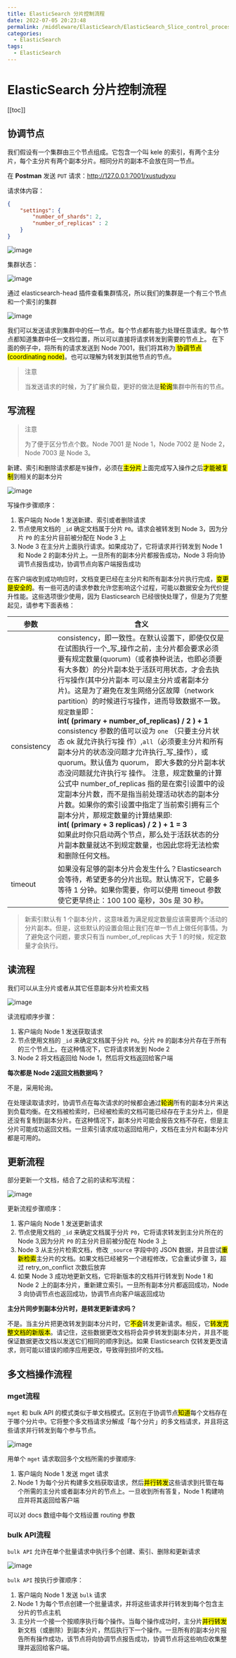 ```yaml
---
title: ElasticSearch 分片控制流程
date: 2022-07-05 20:23:48
permalink: /middleware/ElasticSearch/ElasticSearch_Slice_control_process
categories:
  - ElasticSearch
tags:
  - ElasticSearch
---
```

# ElasticSearch 分片控制流程

[[toc]]

## 协调节点

我们假设有一个集群由三个节点组成。它包含一个叫 kele 的索引，有两个主分片，每个主分片有两个副本分片。相同分片的副本不会放在同一节点。

在 **Postman** 发送 `PUT` 请求：http://127.0.0.1:7001/xustudyxu

请求体内容：

```json
{
    "settings": {
        "number_of_shards": 2,
        "number_of_replicas" : 2
    }
}
```

![image](https://cdn.jsdmirror.com//gh/xustudyxu/image-hosting1@master/20220705/image.16jfdcupu3j4.webp)

集群状态：

![image](https://cdn.jsdmirror.com//gh/xustudyxu/image-hosting1@master/20220705/image.39fddcevg6y0.webp)

通过 elasticsearch-head 插件查看集群情况，所以我们的集群是一个有三个节点和一个索引的集群

![image](https://cdn.jsdmirror.com//gh/xustudyxu/image-hosting1@master/20220705/image.5x9qw61rdm40.webp)

我们可以发送请求到集群中的任一节点。每个节点都有能力处理任意请求。每个节点都知道集群中任一文档位置，所以可以直接将请求转发到需要的节点上。 在下面的例子中，将所有的请求发送到 Node 7001，我们将其称为<mark> 协调节点(coordinating node)</mark>。也可以理解为转发到其他节点的节点。

> 注意
>
> 当发送请求的时候，为了扩展负载，更好的做法是<mark>轮询</mark>集群中所有的节点。

## 写流程

> 注意
>
> 为了便于区分节点个数。Node 7001 是 Node 1，Node 7002 是 Node 2，Node 7003 是 Node 3。

新建、索引和删除请求都是`写`操作，必须在<mark>主分片</mark>上面完成写入操作之后<mark>才能被复制</mark>到相关的副本分片

![image](https://cdn.jsdmirror.com//gh/xustudyxu/image-hosting1@master/20220705/image.170d25y17d1c.webp)

写操作步骤顺序：

1. 客户端向 Node 1 发送新建、索引或者删除请求
2. 节点使用文档的 `_id` 确定文档属于分片 `P0`。请求会被转发到 Node 3，因为分片 `P0` 的主分片目前被分配在 Node 3 上
3. Node 3 在主分片上面执行请求。如果成功了，它将请求并行转发到 Node 1 和 Node 2 的副本分片上。一旦所有的副本分片都报告成功，Node 3 将向协调节点报告成功，协调节点向客户端报告成功

在客户端收到成功响应时，文档变更已经在主分片和所有副本分片执行完成，<mark>变更是安全的</mark>。有一些可选的请求参数允许您影响这个过程，可能以数据安全为代价提升性能。这些选项很少使用，因为 Elasticsearch 已经很快处理了，但是为了完整起见，请参考下面表格：

| 参数        | 含义                                                         |
| ----------- | ------------------------------------------------------------ |
| consistency | consistency，即一致性。在默认设置下，即使仅仅是在试图执行一个_写_操作之前，主分片都会要求必须要有规定数量(quorum)（或者换种说法，也即必须要有大多数）的分片副本处于活跃可用状态，才会去执行`写`操作(其中分片副本 可以是主分片或者副本分片)。这是为了避免在发生网络分区故障（network partition）的时候进行`写`操作，进而导致数据不一致。`规定数量`即：<br> **int( (primary + number_of_replicas) / 2 ) + 1**<br>consistency 参数的值可以设为 `one` （只要主分片状态 ok 就允许执行`写`操 作）,`all`（必须要主分片和所有副本分片的状态没问题才允许执行_写_操作），或 quorum。默认值为 quorum， 即大多数的分片副本状态没问题就允许执行`写` 操作。 注意，规定数量的计算公式中 number_of_replicas 指的是在索引设置中的设定副本分片数，而不是指当前处理活动状态的副本分片数。如果你的索引设置中指定了当前索引拥有三个副本分片，那规定数量的计算结果即:<br>**int( (primary + 3 replicas) / 2 ) + 1 = 3** <br>如果此时你只启动两个节点，那么处于活跃状态的分片副本数量就达不到规定数量，也因此您将无法检索和删除任何文档。 |
| timeout     | 如果没有足够的副本分片会发生什么？Elasticsearch 会等待，希望更多的分片出现。默认情况下，它最多等待 1 分钟。如果你需要，你可以使用 timeout 参数使它更早终止：100 100 毫秒，30s 是 30 秒。 |

> 新索引默认有 1 个副本分片，这意味着为满足规定数量应该需要两个活动的分片副本。但是，这些默认的设置会阻止我们在单一节点上做任何事情。为了避免这个问题，要求只有当 number_of_replicas 大于 1 的时候，规定数量才会执行。

## 读流程

我们可以从主分片或者从其它任意副本分片检索文档

![image](https://cdn.jsdmirror.com//gh/xustudyxu/image-hosting1@master/20220705/image.2dxgk2rb01gk.webp)

读流程顺序步骤：

1. 客户端向 Node 1 发送获取请求
2. 节点使用文档的 `_id` 来确定文档属于分片 `P0`。分片 `P0` 的副本分片存在于所有的三个节点上。在这种情况下，它将请求转发到 Node 2
3. Node 2 将文档返回给 Node 1，然后将文档返回给客户端

**每次都是 Node 2返回文档数据吗？**

不是，采用轮询。

在处理读取请求时，协调节点在每次请求的时候都会通过<mark>轮询</mark>所有的副本分片来达到负载均衡。在文档被检索时，已经被检索的文档可能已经存在于主分片上，但是还没有复制到副本分片。在这种情况下，副本分片可能会报告文档不存在，但是主分片可能成功返回文档。一旦索引请求成功返回给用户，文档在主分片和副本分片都是可用的。

## 更新流程

部分更新一个文档，结合了之前的读和写流程：

![image](https://cdn.jsdmirror.com//gh/xustudyxu/image-hosting1@master/20220705/image.146qxbe8k3a8.webp)

更新流程步骤顺序：

1. 客户端向 Node 1 发送更新请求
2. 节点使用文档的 `_id` 来确定文档属于分片 `P0`，它将请求转发到主分片所在的 Node 3,因为分片 `P0` 的主分片目前被分配在 Node 3 上
3. Node 3 从主分片检索文档，修改 `_source` 字段中的 JSON 数据，并且尝试<mark>重新检索</mark>主分片的文档。如果文档已经被另一个进程修改，它会重试步骤 3，超过 retry_on_conflict 次数后放弃
4. 如果 Node 3 成功地更新文档，它将新版本的文档并行转发到 Node 1 和 Node 2 上的副本分片，重新建立索引。一旦所有副本分片都返回成功，Node 3 向协调节点也返回成功，协调节点向客户端返回成功

**主分片同步到副本分片时，是转发更新请求吗？**

不是。当主分片把更改转发到副本分片时，它<mark>不会</mark>转发更新请求。相反，它<mark>转发完整文档的新版本</mark>。请记住，这些数据更改文档将会异步转发到副本分片，并且不能保证数据更改文档以发送它们相同的顺序到达。如果 Elasticsearch 仅转发更改请求，则可能以错误的顺序应用更改，导致得到损坏的文档。

## 多文档操作流程

### mget流程

`mget` 和 bulk API 的模式类似于单文档模式。区别在于协调节点<mark>知道</mark>每个文档存在于哪个分片中。它将整个多文档请求分解成「每个分片」的多文档请求，并且将这些请求并行转发到每个参与节点。

![image](https://cdn.jsdmirror.com//gh/xustudyxu/image-hosting1@master/20220705/image.1g8ofpwj2ta8.webp)

用单个 `mget` 请求取回多个文档所需的步骤顺序:

1. 客户端向 Node 1 发送 mget 请求
2. Node 1 为每个分片构建多文档获取请求，然后<mark>并行转发</mark>这些请求到托管在每个所需的主分片或者副本分片的节点上。一旦收到所有答复，Node 1 构建响应并将其返回给客户端

可以对 docs 数组中每个文档设置 routing 参数

### bulk API流程

`bulk API` 允许在单个批量请求中执行多个创建、索引、删除和更新请求

![image](https://cdn.jsdmirror.com//gh/xustudyxu/image-hosting1@master/20220705/image.59u3v9fkmg80.webp)

`bulk API` 按执行步骤顺序：

1. 客户端向 Node 1 发送 `bulk` 请求
2. Node 1 为每个节点创建一个批量请求，并将这些请求并行转发到每个包含主分片的节点主机
3. 主分片一个接一个按顺序执行每个操作。当每个操作成功时，主分片<mark>并行转发</mark>新文档（或删除）到副本分片，然后执行下一个操作。一旦所有的副本分片报告所有操作成功，该节点将向协调节点报告成功，协调节点将这些响应收集整理并返回给客户端。

